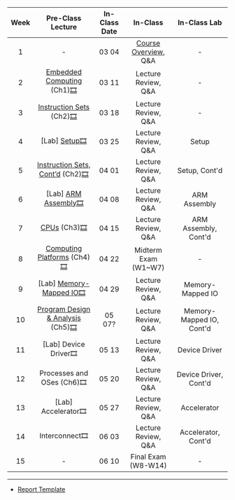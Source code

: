 | Week |             Pre-Class Lecture            | In-Class Date |       In-Class       |       In-Class Lab       |
|:----:|:--------------------------------:|:-------------:|:--------------------:|:------------------------:|
|   1  |                 -                |     03 04     | [Course Overview](https://kau365-my.sharepoint.com/:p:/g/personal/taehwan_kim_kau_ac_kr/EVPN7NFr1KhIok20Ukc17zcB-SpD81z5LqZuTSNAK5TizA?e=gnCGgG), Q&A |             -            |
|   2  |     [Embedded Computing](https://kau365-my.sharepoint.com/:b:/g/personal/taehwan_kim_kau_ac_kr/EdtqGpXjmFtKi2HdZ1dqukcBzb1e_L7AuEhUWq_eYYmdbw?e=ejefpN) (Ch1)[🎞️](https://kau365-my.sharepoint.com/:v:/g/personal/taehwan_kim_kau_ac_kr/EXdULA_2FyhGkiqfZ08IHEYBl0M7gbLn0ObIrfTcr9JGkw?e=HCVsgM)    |     03 11     |  Lecture Review, Q&A |             -            |
|   3  |      [Instruction Sets](https://kau365-my.sharepoint.com/:b:/g/personal/taehwan_kim_kau_ac_kr/Ec9H_DyGL0tHjd8e0JuiS0kB9cAa7_ImV6Qg0i92jyWfcQ?e=CyFI6D) (Ch2)[🎞️](https://kau365-my.sharepoint.com/:v:/g/personal/taehwan_kim_kau_ac_kr/EV42_ynd_ZBOg4dEspM7Xy8BQkfXAPD_N9fZYCoMjM1o4A?e=pccJ79)     |     03 18     |  Lecture Review, Q&A |             -            |
|   4  |           [Lab] [Setup](https://kau365-my.sharepoint.com/:b:/g/personal/taehwan_kim_kau_ac_kr/EblcbX7z-QNMgKaYPa4WlJ8BMsruYf_sC-r7DnEXDI7Bvg?e=I8Pysm)[🎞️](https://kau365-my.sharepoint.com/:v:/g/personal/taehwan_kim_kau_ac_kr/EU_5PKCPJlZNl7YcW2oczWwBR1YVnG2pGCLmxaaS5CYAdA?e=jLKBdL)           |     03 25     |  Lecture Review, Q&A |           Setup          |
|   5  |  [Instruction Sets, Cont’d](https://kau365-my.sharepoint.com/:b:/g/personal/taehwan_kim_kau_ac_kr/EYWv0rHFrpZIogVU9i79JzoBd2ximMh-2pmx5f6G-6Rz-g?e=RLJIZy) (Ch2)[🎞️](https://kau365-my.sharepoint.com/:v:/g/personal/taehwan_kim_kau_ac_kr/EZ2mn5HBY41CjlNNA8q-cHsBpviz9WholhBo9P0hxzEIAQ?e=2othDG) |     04 01     |  Lecture Review, Q&A |           Setup, Cont'd          |
|   6  |        [Lab] [ARM Assembly](https://kau365-my.sharepoint.com/:b:/g/personal/taehwan_kim_kau_ac_kr/EXDlzYnJ3z9MhVvaCPv0bUwBgbzcRT6V_kM_ydkEnRXnBg?e=H9X5f6)[🎞️](https://kau365-my.sharepoint.com/:v:/g/personal/taehwan_kim_kau_ac_kr/ERXPsr6qU1JGip3-8eVeNHUB5JMh1SAzZDds9Rz0QQch9A?e=K5bDqS)       |     04 08     |  Lecture Review, Q&A |       ARM Assembly       |
|   7  |            [CPUs](https://kau365-my.sharepoint.com/:b:/g/personal/taehwan_kim_kau_ac_kr/EaAEd0zO2-BBtTJ_FeahztUB9adyh9z32aKxH5r5kwJI0Q?e=ZWdSyi) (Ch3)[🎞️](https://kau365-my.sharepoint.com/:v:/g/personal/taehwan_kim_kau_ac_kr/EalW7FPdXzFOuoSQIk_e0fMBvpXysB6lBqOlWeCc8SPR9A?e=STaQPZ)           |     04 15     |  Lecture Review, Q&A |   ARM Assembly, Cont'd   |
|   8  |    [Computing Platforms](https://kau365-my.sharepoint.com/:b:/g/personal/taehwan_kim_kau_ac_kr/Ec8Ixb8CPe9KuOU9eeGbRDkBiMoosxkK2gkgW2bVsnH-xQ?e=89uVWJ) (Ch4)[🎞️](https://kau365-my.sharepoint.com/:v:/g/personal/taehwan_kim_kau_ac_kr/ERLXVG3NoJJFj6A1FM-CDIUBK5_VcEuNMXovG-nXMO3wDg?e=b1cMF9)    |     04 22     |  Midterm Exam (W1~W7)|  -                       |
|   9  | [Lab] [Memory-Mapped IO](https://kau365-my.sharepoint.com/:b:/g/personal/taehwan_kim_kau_ac_kr/EcpqwnhH9YZCqE7L727gbQ0B5mN7XvfIiptESO5cu-HVhA?e=Ff9evF)[🎞️](https://kau365-my.sharepoint.com/:v:/g/personal/taehwan_kim_kau_ac_kr/Ebimmgu5u3NOoqorFcvIHEUBSTHsN3SHWVz_IkJwH3ipDQ?e=ZsogHU)          |     04 29   |  Lecture Review, Q&A |  Memory-Mapped IO         |
|  10  | [Program Design & Analysis](https://kau365-my.sharepoint.com/:b:/g/personal/taehwan_kim_kau_ac_kr/ER0LBSe71JNLsQpBI4MmmtABpBOyQHcLkEqYv20RyhOh3w?e=nNQDGf) (Ch5)[🎞️](https://kau365-my.sharepoint.com/:v:/g/personal/taehwan_kim_kau_ac_kr/ETrHZVlJCnVPpIYRUfn55OQBSHAyFiKHE3xuwLvFIjd9dw?e=0AWr5g) |     05 07?    |  Lecture Review, Q&A |  Memory-Mapped IO, Cont'd |
|  11  |       [Lab] Device Driver🎞️       |     05 13     |  Lecture Review, Q&A |       Device Driver      |
|  12  |     Processes and OSes (Ch6)🎞️    |     05 20     |  Lecture Review, Q&A |   Device Driver, Cont'd  |
|  13  |        [Lab] Accelerator🎞️        |     05 27     |  Lecture Review, Q&A |        Accelerator       |
|  14  |        Interconnect🎞️             |     06 03     |  Lecture Review, Q&A |        Accelerator, Cont'd       |
|  15  |             -                     |     06 10     |  Final Exam (W8-W14) |        -            |

----
* [Report Template](https://kau365-my.sharepoint.com/:u:/g/personal/taehwan_kim_kau_ac_kr/Ea89oRrzuchGsfPnc9M6PhwB8wur-XpmQxTiPb_EkboPWw?e=1wYvu5)
